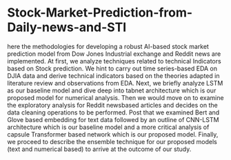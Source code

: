# Stock-Market-Prediction-from-Daily-news-and-STI
here the methodologies for developing a robust AI-based stock market
prediction model from Dow Jones Industrial exchange and Reddit news are implemented.
At first, we analyze techniques related to technical Indicators based on Stock
prediction. We hint to carry out time series-based EDA on DJIA data and derive
technical indicators based on the theories adapted in literature review and
observations from EDA. Next, we briefly analyze LSTM as our baseline model
and dive deep into tabnet architecture which is our proposed model for numerical
analysis.
Then we would move on to examine the exploratory analysis for Reddit newsbased articles and decides on the data cleaning operations to be performed. Post
that we examined Bert and Glove based embedding for text data followed by an
outline of CNN-LSTM architecture which is our baseline model and a more
critical analysis of capsule Transformer based network which is our proposed
model.
Finally, we proceed to describe the ensemble technique for our proposed models
(text and numerical based) to arrive at the outcome of our study.

